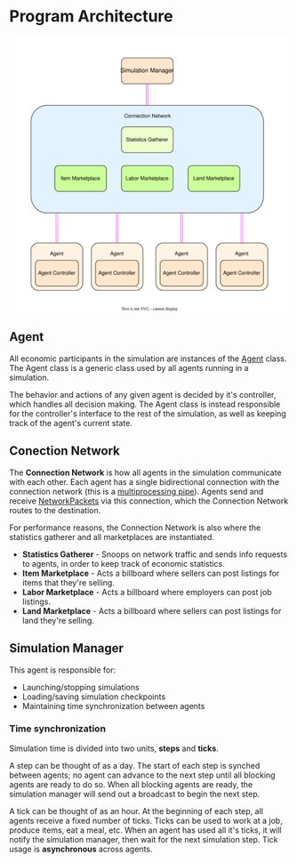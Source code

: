 # Program Architecture
![Architecture Diagram](diagram.svg)

## Agent
All economic participants in the simulation are instances of the [Agent](EconAgent.md) class.
The Agent class is a generic class used by all agents running in a simulation. 

The behavior and actions of any given agent is decided by it's controller, which handles all decision making. 
The Agent class is instead responsible for the controller's interface to the rest of the simulation, as well as keeping track of the agent's current state.

## Conection Network
The **Connection Network** is how all agents in the simulation communicate with each other. 
Each agent has a single bidirectional connection with the connection network (this is a [multiprocessing pipe](https://docs.python.org/3/library/multiprocessing.html#pipes-and-queues)). 
Agents send and receive [NetworkPackets](NetworkPackets.md) via this connection, which the Connection Network routes to the destination.

For performance reasons, the Connection Network is also where the statistics gatherer and all marketplaces are instantiated.
* **Statistics Gatherer** - Snoops on network traffic and sends info requests to agents, in order to keep track of economic statistics.
* **Item Marketplace** - Acts a billboard where sellers can post listings for items that they're selling.
* **Labor Marketplace** - Acts a billboard where employers can post job listings.
* **Land Marketplace** - Acts a billboard where sellers can post listings for land they're selling.

## Simulation Manager
This agent is responsible for:
* Launching/stopping simulations
* Loading/saving simulation checkpoints
* Maintaining time synchronization between agents
### Time synchronization
Simulation time is divided into two units, **steps** and **ticks**.

A step can be thought of as a day. The start of each step is synched between agents; no agent can advance to the next step until all blocking agents are ready to do so. When all blocking agents are ready, the simulation manager will send out a broadcast to begin the next step.

A tick can be thought of as an hour. At the beginning of each step, all agents receive a fixed number of ticks. Ticks can be used to work at a job, produce items, eat a meal, etc. When an agent has used all it's ticks, it will notify the simulation manager, then wait for the next simulation step.
Tick usage is **asynchronous** across agents.